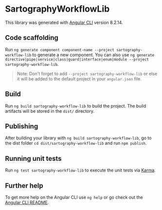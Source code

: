 # SartographyWorkflowLib

This library was generated with [Angular CLI](https://github.com/angular/angular-cli) version 8.2.14.

## Code scaffolding

Run `ng generate component component-name --project sartography-workflow-lib` to generate a new component. You can also use `ng generate directive|pipe|service|class|guard|interface|enum|module --project sartography-workflow-lib`.
> Note: Don't forget to add `--project sartography-workflow-lib` or else it will be added to the default project in your `angular.json` file. 

## Build

Run `ng build sartography-workflow-lib` to build the project. The build artifacts will be stored in the `dist/` directory.

## Publishing

After building your library with `ng build sartography-workflow-lib`, go to the dist folder `cd dist/sartography-workflow-lib` and run `npm publish`.

## Running unit tests

Run `ng test sartography-workflow-lib` to execute the unit tests via [Karma](https://karma-runner.github.io).

## Further help

To get more help on the Angular CLI use `ng help` or go check out the [Angular CLI README](https://github.com/angular/angular-cli/blob/master/README.md).
